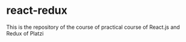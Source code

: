 # react-redux
This is the repository of the course of practical course of React.js and Redux of Platzi
